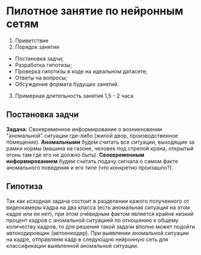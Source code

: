 # Пилотное занятие по нейронным сетям

1) Приветствие
2) Порядок занятия
- Постановка задчи;
- Разработка гипотизы;
- Проверка гипотизы в коде на идеальном датасете;
- Ответы на вопросы;
- Обсуждение формата будущих занятий.
3) Примерная длительность занятия 1,5 - 2 часа

## Постановка задчи
**Задача:**
Своевременное информирование о возникновении "аномальной" ситуации где-либо (жилой двор, производственное помещение).
**Аномальными** будем считать все ситуации, выходящие за рамки нормы (машина на газоне, человек под стрелой крана, открытый огонь там где его не должно быть).
**Своевременным информированием** будем считать подачу сигнала о самом факте аномального поведения и его типе (что конкретно произашло?).

## Гипотиза
Так как исходная задача состоит в разделении кажого полученного от видеокамеры кадра на два класса (есть аномальная ситуация на этом кадре или ее нет), при этом очевидным фактом является крайне низкий процент кадров с аномальной ситуацией по отношению к общему количеству кадров, то для решения такой задачи вполне может подойти автокодировщик (автоенкодер). При выявлении аномальной ситуации на кадре, отправляем кадр в следующую нейронную сеть для классификации выявленной аномальной ситуации.
